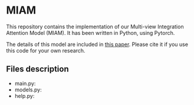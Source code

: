 # MIAM
This repository contains the implementation of our Multi-view Integration Attention Model (MIAM). It has been written in Python, using Pytorch.

The details of this model are included in [this paper](http://arxiv.org/abs/2101.09986). Please cite it if you use this code for your own research.

## Files description
* main.py:
* models.py:
* help.py:
